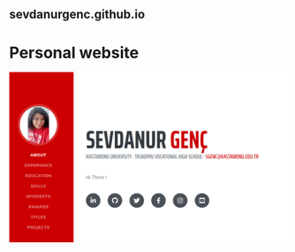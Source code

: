 ## sevdanurgenc.github.io
# Personal website

![Test Image 4](https://github.com/SevdanurGENC/sevdanurgenc.github.io/blob/master/nano.png)

